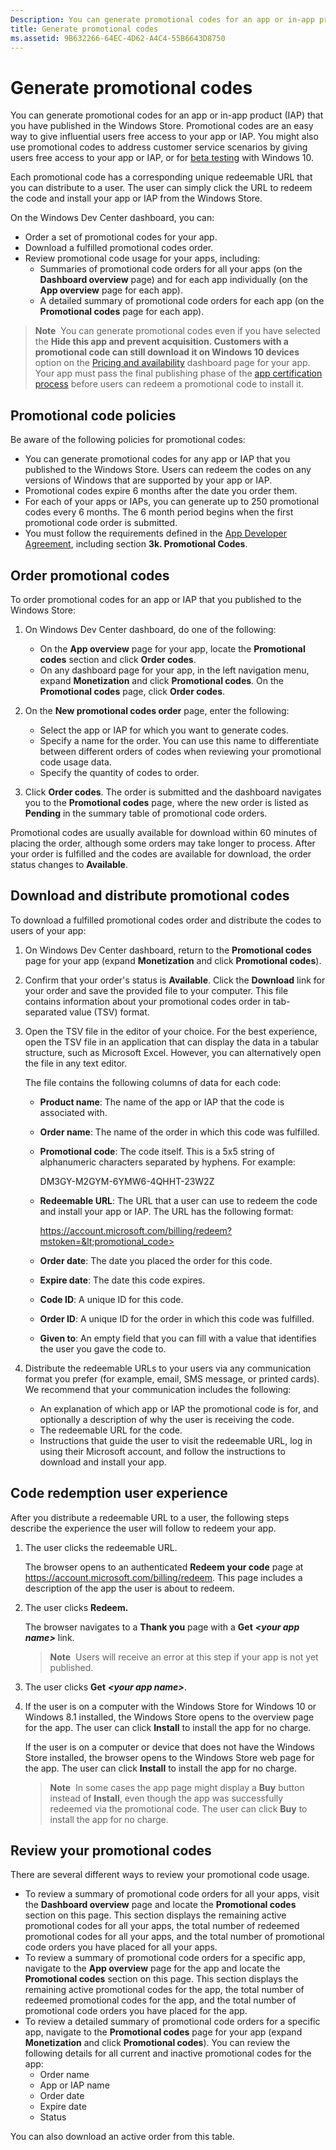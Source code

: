 ```yaml
---
Description: You can generate promotional codes for an app or in-app product (IAP) that you have published in the Windows Store.
title: Generate promotional codes
ms.assetid: 9B632266-64EC-4D62-A4C4-55B6643D8750
---
```


# Generate promotional codes


You can generate promotional codes for an app or in-app product (IAP) that you have published in the Windows Store. Promotional codes are an easy way to give influential users free access to your app or IAP. You might also use promotional codes to address customer service scenarios by giving users free access to your app or IAP, or for [beta testing](beta-testing-and-targeted-distribution.md) with Windows 10.

Each promotional code has a corresponding unique redeemable URL that you can distribute to a user. The user can simply click the URL to redeem the code and install your app or IAP from the Windows Store.

On the Windows Dev Center dashboard, you can:

-   Order a set of promotional codes for your app.
-   Download a fulfilled promotional codes order.
-   Review promotional code usage for your apps, including:
    -   Summaries of promotional code orders for all your apps (on the **Dashboard overview** page) and for each app individually (on the **App overview** page for each app).
    -   A detailed summary of promotional code orders for each app (on the **Promotional codes** page for each app).

> **Note**  You can generate promotional codes even if you have selected the **Hide this app and prevent acquisition. Customers with a promotional code can still download it on Windows 10 devices** option on the [Pricing and availability](set-app-pricing-and-availability.md) dashboard page for your app. Your app must pass the final publishing phase of the [app certification process](the-app-certification-process.md) before users can redeem a promotional code to install it.

## Promotional code policies


Be aware of the following policies for promotional codes:

-   You can generate promotional codes for any app or IAP that you published to the Windows Store. Users can redeem the codes on any versions of Windows that are supported by your app or IAP.
-   Promotional codes expire 6 months after the date you order them.
-   For each of your apps or IAPs, you can generate up to 250 promotional codes every 6 months. The 6 month period begins when the first promotional code order is submitted.
-   You must follow the requirements defined in the [App Developer Agreement](https://msdn.microsoft.com/library/windows/apps/hh694058), including section **3k. Promotional Codes**.

## Order promotional codes


To order promotional codes for an app or IAP that you published to the Windows Store:

1.  On Windows Dev Center dashboard, do one of the following:
    -   On the **App overview** page for your app, locate the **Promotional codes** section and click **Order codes**.
    -   On any dashboard page for your app, in the left navigation menu, expand **Monetization** and click **Promotional codes**. On the **Promotional codes** page, click **Order codes**.

2.  On the **New promotional codes order** page, enter the following:
    -   Select the app or IAP for which you want to generate codes.
    -   Specify a name for the order. You can use this name to differentiate between different orders of codes when reviewing your promotional code usage data.
    -   Specify the quantity of codes to order.

3.  Click **Order codes**. The order is submitted and the dashboard navigates you to the **Promotional codes** page, where the new order is listed as **Pending** in the summary table of promotional code orders.

Promotional codes are usually available for download within 60 minutes of placing the order, although some orders may take longer to process. After your order is fulfilled and the codes are available for download, the order status changes to **Available**.

## Download and distribute promotional codes


To download a fulfilled promotional codes order and distribute the codes to users of your app:

1.  On Windows Dev Center dashboard, return to the **Promotional codes** page for your app (expand **Monetization** and click **Promotional codes**).
2.  Confirm that your order's status is **Available**. Click the **Download** link for your order and save the provided file to your computer. This file contains information about your promotional codes order in tab-separated value (TSV) format.
3.  Open the TSV file in the editor of your choice. For the best experience, open the TSV file in an application that can display the data in a tabular structure, such as Microsoft Excel. However, you can alternatively open the file in any text editor.

    The file contains the following columns of data for each code:

    -   **Product name**: The name of the app or IAP that the code is associated with.
    -   **Order name**: The name of the order in which this code was fulfilled.
    -   **Promotional code**: The code itself. This is a 5x5 string of alphanumeric characters separated by hyphens. For example:

        DM3GY-M2GYM-6YMW6-4QHHT-23W2Z

    -   **Redeemable URL**: The URL that a user can use to redeem the code and install your app or IAP. The URL has the following format:

        https://account.microsoft.com/billing/redeem?mstoken=&lt;promotional_code>

    -   **Order date**: The date you placed the order for this code.
    -   **Expire date**: The date this code expires.
    -   **Code ID**: A unique ID for this code.
    -   **Order ID**: A unique ID for the order in which this code was fulfilled.
    -   **Given to**: An empty field that you can fill with a value that identifies the user you gave the code to.

4.  Distribute the redeemable URLs to your users via any communication format you prefer (for example, email, SMS message, or printed cards). We recommend that your communication includes the following:
    -   An explanation of which app or IAP the promotional code is for, and optionally a description of why the user is receiving the code.
    -   The redeemable URL for the code.
    -   Instructions that guide the user to visit the redeemable URL, log in using their Microsoft account, and follow the instructions to download and install your app.

## Code redemption user experience


After you distribute a redeemable URL to a user, the following steps describe the experience the user will follow to redeem your app.

1.  The user clicks the redeemable URL.

    The browser opens to an authenticated **Redeem your code** page at <https://account.microsoft.com/billing/redeem>. This page includes a description of the app the user is about to redeem.

2.  The user clicks **Redeem.**

    The browser navigates to a **Thank you** page with a **Get** ***&lt;your app name&gt;*** link.

    > **Note**  Users will receive an error at this step if your app is not yet published.

3.  The user clicks **Get** ***&lt;your app name&gt;***.

4.  If the user is on a computer with the Windows Store for Windows 10 or Windows 8.1 installed, the Windows Store opens to the overview page for the app. The user can click **Install** to install the app for no charge.

    If the user is on a computer or device that does not have the Windows Store installed, the browser opens to the Windows Store web page for the app. The user can click **Install** to install the app for no charge.

    > **Note**  In some cases the app page might display a **Buy** button instead of **Install**, even though the app was successfully redeemed via the promotional code. The user can click **Buy** to install the app for no charge.

## Review your promotional codes


There are several different ways to review your promotional code usage.

-   To review a summary of promotional code orders for all your apps, visit the **Dashboard overview** page and locate the **Promotional codes** section on this page. This section displays the remaining active promotional codes for all your apps, the total number of redeemed promotional codes for all your apps, and the total number of promotional code orders you have placed for all your apps.
-   To review a summary of promotional code orders for a specific app, navigate to the **App overview** page for the app and locate the **Promotional codes** section on this page. This section displays the remaining active promotional codes for the app, the total number of redeemed promotional codes for the app, and the total number of promotional code orders you have placed for the app.
-   To review a detailed summary of promotional code orders for a specific app, navigate to the **Promotional codes** page for your app (expand **Monetization** and click **Promotional codes**). You can review the following details for all current and inactive promotional codes for the app:
    -   Order name
    -   App or IAP name
    -   Order date
    -   Expire date
    -   Status

You can also download an active order from this table.

 

 




